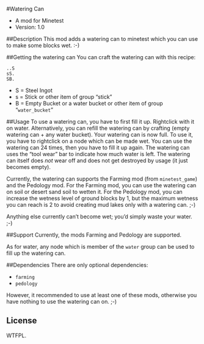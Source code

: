 #Watering Can
* A mod for Minetest
* Version: 1.0

##Description
This mod adds a watering can to minetest which you can use to make some blocks wet. :-)

##Getting the watering can
You can craft the watering can with this recipe:

    ..S
    sS.
    SB.

* S = Steel Ingot
* s = Stick or other item of group “stick”
* B = Empty Bucket or a water bucket or other item of group “`water_bucket`”

##Usage
To use a watering can, you have to first fill it up. Rightclick with it on water. Alternatively,
you can refill the watering can by crafting (empty watering can + any water bucket).
Your watering can is now full. To use it, you have to rightclick on a node which can be made wet.
You can use the watering can 24 times, then you have to fill it up again.
The watering can uses the “tool wear” bar to indicate how much water is left. 
The watering can itself does *not* wear off and does not get destroyed by usage (it just becomes empty).

Currently, the watering can supports the Farming mod (from `minetest_game`) and the Pedology mod.
For the Farming mod, you can use the watering can on soil or desert sand soil to wetten it.
For the Pedology mod, you can increase the wetness level of ground blocks by 1, but the maximum wetness you can reach is 2 to avoid creating mud lakes only with a watering can. ;-)

Anything else currently can’t become wet; you’d simply waste your water. ;-)

##Support
Currently, the mods Farming and Pedology are supported.

As for water, any node which is member of the `water` group can be used to fill up the watering can.

##Dependencies
There are only optional dependencies:

* `farming`
* `pedology`

However, it recommended to use at least one of these mods, otherwise you have nothing to use the watering can on. ;-)

## License
WTFPL.
